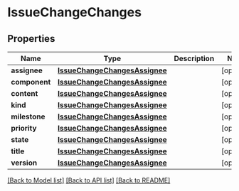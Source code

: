 # IssueChangeChanges

## Properties
Name | Type | Description | Notes
------------ | ------------- | ------------- | -------------
**assignee** | [**IssueChangeChangesAssignee**](IssueChangeChangesAssignee.md) |  | [optional] 
**component** | [**IssueChangeChangesAssignee**](IssueChangeChangesAssignee.md) |  | [optional] 
**content** | [**IssueChangeChangesAssignee**](IssueChangeChangesAssignee.md) |  | [optional] 
**kind** | [**IssueChangeChangesAssignee**](IssueChangeChangesAssignee.md) |  | [optional] 
**milestone** | [**IssueChangeChangesAssignee**](IssueChangeChangesAssignee.md) |  | [optional] 
**priority** | [**IssueChangeChangesAssignee**](IssueChangeChangesAssignee.md) |  | [optional] 
**state** | [**IssueChangeChangesAssignee**](IssueChangeChangesAssignee.md) |  | [optional] 
**title** | [**IssueChangeChangesAssignee**](IssueChangeChangesAssignee.md) |  | [optional] 
**version** | [**IssueChangeChangesAssignee**](IssueChangeChangesAssignee.md) |  | [optional] 

[[Back to Model list]](../README.md#documentation-for-models) [[Back to API list]](../README.md#documentation-for-api-endpoints) [[Back to README]](../README.md)


